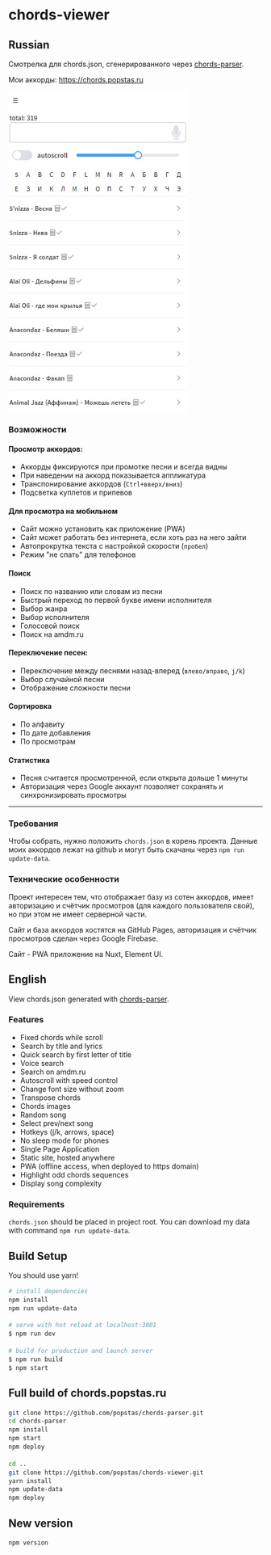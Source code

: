 # chords-viewer

## Russian
Смотрелка для chords.json, сгенерированного через [chords-parser](https://github.com/popstas/chords-parser).

Мои аккорды: https://chords.popstas.ru

![demo](static/demo.gif)

### Возможности

#### Просмотр аккордов:
- Аккорды фиксируются при промотке песни и всегда видны
- При наведении на аккорд показывается аппликатура
- Транспонирование аккордов (`Ctrl+вверх/вниз`)
- Подсветка куплетов и припевов

#### Для просмотра на мобильном
- Сайт можно установить как приложение (PWA)
- Сайт может работать без интернета, если хоть раз на него зайти
- Автопрокрутка текста с настройкой скорости (`пробел`)
- Режим "не спать" для телефонов

#### Поиск
- Поиск по названию или словам из песни
- Быстрый переход по первой букве имени исполнителя
- Выбор жанра
- Выбор исполнителя
- Голосовой поиск
- Поиск на amdm.ru
 
#### Переключение песен:
- Переключение между песнями назад-вперед (`влево/вправо`, `j/k`)
- Выбор случайной песни
- Отображение сложности песни

#### Сортировка
- По алфавиту
- По дате добавления
- По просмотрам

#### Статистика
- Песня считается просмотренной, если открыта дольше 1 минуты
- Авторизация через Google аккаунт позволяет сохранять и синхронизировать просмотры


---

### Требования
Чтобы собрать, нужно положить `chords.json` в корень проекта.
Данные моих аккордов лежат на github и могут быть скачаны через `npm run update-data`.

### Технические особенности
Проект интересен тем, что отображает базу из сотен аккордов, имеет авторизацию и счётчик просмотров (для каждого пользователя свой), но при этом не имеет серверной части.

Сайт и база аккордов хостятся на GitHub Pages, авторизация и счётчик просмотров сделан через Google Firebase.

Сайт - PWA приложение на Nuxt, Element UI.


## English
View chords.json generated with [chords-parser](https://github.com/popstas/chords-parser).

### Features
- Fixed chords while scroll
- Search by title and lyrics
- Quick search by first letter of title
- Voice search
- Search on amdm.ru
- Autoscroll with speed control
- Change font size without zoom
- Transpose chords
- Chords images
- Random song
- Select prev/next song
- Hotkeys (j/k, arrows, space)
- No sleep mode for phones
- Single Page Application
- Static site, hosted anywhere
- PWA (offline access, when deployed to https domain)
- Highlight odd chords sequences
- Display song complexity

### Requirements
`chords.json` should be placed in project root. You can download my data with command `npm run update-data`.



## Build Setup

You should use yarn!

``` bash
# install dependencies
npm install
npm run update-data

# serve with hot reload at localhost:3001
$ npm run dev

# build for production and launch server
$ npm run build
$ npm start
```

## Full build of chords.popstas.ru

``` bash
git clone https://github.com/popstas/chords-parser.git
cd chords-parser
npm install
npm start
npm deploy

cd ..
git clone https://github.com/popstas/chords-viewer.git
yarn install
npm update-data
npm deploy
```

## New version

``` bash
npm version
```
